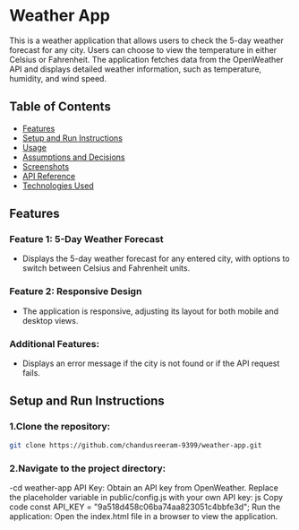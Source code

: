 # Weather App

This is a weather application that allows users to check the 5-day weather forecast for any city. Users can choose to view the temperature in either Celsius or Fahrenheit. The application fetches data from the OpenWeather API and displays detailed weather information, such as temperature, humidity, and wind speed.

## Table of Contents
- [Features](#features)
- [Setup and Run Instructions](#setup-and-run-instructions)
- [Usage](#usage)
- [Assumptions and Decisions](#assumptions-and-decisions)
- [Screenshots](#screenshots)
- [API Reference](#api-reference)
- [Technologies Used](#technologies-used)

## Features

### Feature 1: 5-Day Weather Forecast
- Displays the 5-day weather forecast for any entered city, with options to switch between Celsius and Fahrenheit units.

### Feature 2: Responsive Design
- The application is responsive, adjusting its layout for both mobile and desktop views.

### Additional Features:
- Displays an error message if the city is not found or if the API request fails.

## Setup and Run Instructions

### 1.Clone the repository:
```bash
git clone https://github.com/chandusreeram-9399/weather-app.git
```

### 2.Navigate to the project directory:
-cd weather-app
API Key:
Obtain an API key from OpenWeather.
Replace the placeholder variable in public/config.js with your own API key:
js
Copy code
const API_KEY = "9a518d458c06ba74aa823051c4bbfe3d";
Run the application:
Open the index.html file in a browser to view the application.
